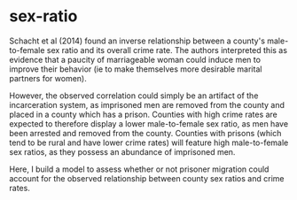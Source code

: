 # sex-ratio

Schacht et al (2014) found an inverse relationship between a county's male-to-female sex ratio and its overall crime rate.
The authors interpreted this as evidence that a paucity of marriageable woman could induce men to improve their behavior 
(ie to make themselves more desirable marital partners for women).

However, the observed correlation could simply be an artifact of the incarceration system, as imprisoned men are removed
from the county and placed in a county which has a prison. Counties with high crime rates are expected to therefore display
a lower male-to-female sex ratio, as men have been arrested and removed from the county. Counties with prisons (which tend to
be rural and have lower crime rates) will feature high male-to-female sex ratios, as they possess an abundance of imprisoned 
men.

Here, I build a model to assess whether or not prisoner migration could account for the observed relationship between
county sex ratios and crime rates.

